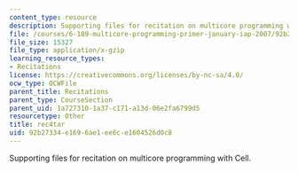 ```yaml
---
content_type: resource
description: Supporting files for recitation on multicore programming with Cell.
file: /courses/6-189-multicore-programming-primer-january-iap-2007/92b27334e1696ae1ee6ce1604526d0c8_rec4tar.gz
file_size: 15327
file_type: application/x-gzip
learning_resource_types:
- Recitations
license: https://creativecommons.org/licenses/by-nc-sa/4.0/
ocw_type: OCWFile
parent_title: Recitations
parent_type: CourseSection
parent_uid: 1a727310-1a37-c171-a13d-06e2fa6799d5
resourcetype: Other
title: rec4tar
uid: 92b27334-e169-6ae1-ee6c-e1604526d0c8
---
```

Supporting files for recitation on multicore programming with Cell.